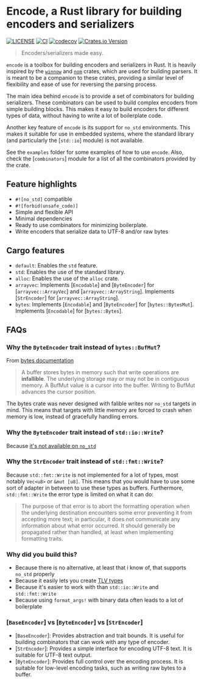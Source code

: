 # Encode, a Rust library for building encoders and serializers

[![LICENSE](https://img.shields.io/badge/license-MIT-blue.svg)](LICENSE)
[![CI](https://github.com/Altair-Bueno/encode/actions/workflows/ci.yml/badge.svg)](https://github.com/Altair-Bueno/encode/actions/workflows/ci.yml)
[![codecov](https://codecov.io/gh/Altair-Bueno/encode/graph/badge.svg?token=Q89UGZC3RI)](https://codecov.io/gh/Altair-Bueno/encode)
[![Crates.io Version](https://img.shields.io/crates/v/encode.svg)](https://crates.io/crates/encode)

> Encoders/serializers made easy.

`encode` is a toolbox for building encoders and serializers in Rust. It is
heavily inspired by the [`winnow`](https://docs.rs/winnow/latest/winnow/) and
[`nom`](https://docs.rs/nom/latest/nom/) crates, which are used for building
parsers. It is meant to be a companion to these crates, providing a similar
level of flexibility and ease of use for reversing the parsing process.

The main idea behind `encode` is to provide a set of combinators for building
serializers. These combinators can be used to build complex encoders from simple
building blocks. This makes it easy to build encoders for different types of
data, without having to write a lot of boilerplate code.

Another key feature of `encode` is its support for `no_std` environments. This
makes it suitable for use in embedded systems, where the standard library (and
particularly the [`std::io`] module) is not available.

See the `examples` folder for some examples of how to use `encode`. Also, check
the [`combinators`] module for a list of all the combinators provided by the
crate.

## Feature highlights

- `#![no_std]` compatible
- `#![forbid(unsafe_code)]`
- Simple and flexible API
- Minimal dependencies
- Ready to use combinators for minimizing boilerplate.
- Write encoders that serialize data to UTF-8 and/or raw bytes

## Cargo features

- `default`: Enables the `std` feature.
- `std`: Enables the use of the standard library.
- `alloc`: Enables the use of the `alloc` crate.
- `arrayvec`: Implements [`Encodable`] and [`ByteEncoder`] for
  [`arrayvec::ArrayVec`] and [`arrayvec::ArrayString`]. Implements
  [`StrEncoder`] for [`arrayvec::ArrayString`].
- `bytes`: Implements [`Encodable`] and [`ByteEncoder`] for [`bytes::BytesMut`].
  Implements [`Encodable`] for [`bytes::Bytes`].

## FAQs

### Why the `ByteEncoder` trait instead of `bytes::BufMut`?

From
[bytes documentation](https://docs.rs/bytes/latest/bytes/buf/trait.BufMut.html)

> A buffer stores bytes in memory such that write operations are **infallible**.
> The underlying storage may or may not be in contiguous memory. A BufMut value
> is a cursor into the buffer. Writing to BufMut advances the cursor position.

The bytes crate was never designed with falible writes nor `no_std` targets in
mind. This means that targets with little memory are forced to crash when memory
is low, instead of gracefully handling errors.

### Why the `ByteEncoder` trait instead of `std::io::Write`?

Because
[it's not available on `no_std`](https://github.com/rust-lang/rust/issues/48331)

### Why the `StrEncoder` trait instead of `std::fmt::Write`?

Because `std::fmt::Write` is not implemented for a lot of types, most notably
`Vec<u8>` or `&mut [u8]`. This means that you would have to use some sort of
adapter in between to use these types as buffers. Furthermore, `std::fmt::Write`
the error type is limited on what it can do:

> The purpose of that error is to abort the formatting operation when the
> underlying destination encounters some error preventing it from accepting more
> text; in particular, it does not communicate any information about what error
> occurred. It should generally be propagated rather than handled, at least when
> implementing formatting traits.

### Why did you build this?

- Because there is no alternative, at least that i know of, that supports
  `no_std` properly
- Because it easily lets you create
  [TLV types](https://en.wikipedia.org/wiki/Type–length–value)
- Because it's easier to work with than `std::io::Write` and `std::fmt::Write`
- Because using `format_args!` with binary data often leads to a lot of
  boilerplate

### [`BaseEncoder`] vs [`ByteEncoder`] vs [`StrEncoder`]

- [`BaseEncoder`]: Provides abstraction and trait bounds. It is useful for
  building combinators that can work with any type of encoder.
- [`StrEncoder`]: Provides a simple interface for encoding UTF-8 text. It is
  suitable for UTF-8 text output.
- [`ByteEncoder`]: Provides full control over the encoding process. It is
  suitable for low-level encoding tasks, such as writing raw bytes to a buffer.
